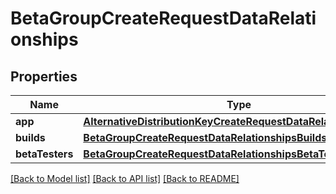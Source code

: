 # BetaGroupCreateRequestDataRelationships

## Properties
Name | Type | Description | Notes
------------ | ------------- | ------------- | -------------
**app** | [**AlternativeDistributionKeyCreateRequestDataRelationshipsApp**](AlternativeDistributionKeyCreateRequestDataRelationshipsApp.md) |  | 
**builds** | [**BetaGroupCreateRequestDataRelationshipsBuilds**](BetaGroupCreateRequestDataRelationshipsBuilds.md) |  | [optional] 
**betaTesters** | [**BetaGroupCreateRequestDataRelationshipsBetaTesters**](BetaGroupCreateRequestDataRelationshipsBetaTesters.md) |  | [optional] 

[[Back to Model list]](../README.md#documentation-for-models) [[Back to API list]](../README.md#documentation-for-api-endpoints) [[Back to README]](../README.md)


